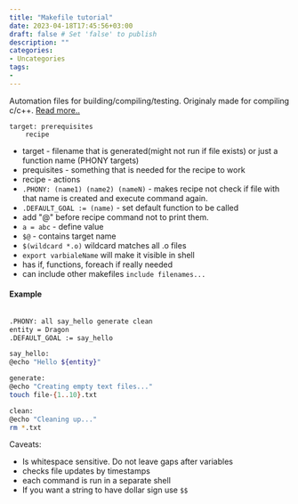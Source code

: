 ```yaml
---
title: "Makefile tutorial"
date: 2023-04-18T17:45:56+03:00
draft: false # Set 'false' to publish
description: ""
categories:
- Uncategories
tags:
- 
---
```


Automation files for building/compiling/testing. Originaly made for compiling c/c++. [Read more..](https://makefiletutorial.com/)

```
target: prerequisites
	recipe
```

- target - filename that is generated(might not run if file exists) or just a function name (PHONY targets)
- prequisites - something that is needed for the recipe to work
- recipe - actions
- `.PHONY: (name1) (name2) (nameN)` -  makes recipe not check if file with that name is created and execute command again.
- `.DEFAULT_GOAL := (name)` - set default function to be called
- add "@" before recipe command not to print them.
- `a = abc` - define value
- `$@` - contains target name
- `$(wildcard *.o)` wildcard matches all .o files
- `export varbialeName` will make it visible in shell
- has if, functions, foreach if really needed
- can include other makefiles `include filenames...`


#### Example
```bash
  
.PHONY: all say_hello generate clean
entity = Dragon
.DEFAULT_GOAL := say_hello

say_hello:
@echo "Hello ${entity}"

generate:
@echo "Creating empty text files..."
touch file-{1..10}.txt

clean:
@echo "Cleaning up..."
rm *.txt
```

Caveats: 
- Is whitespace sensitive. Do not leave gaps after variables
- checks file updates by timestamps
- each command is run in a separate shell
- If you want a string to have dollar sign use `$$`
